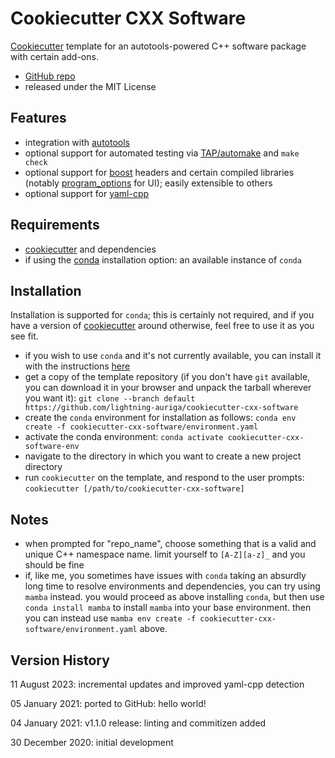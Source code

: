 # Cookiecutter CXX Software

[Cookiecutter](https://github.com/cookiecutter/cookiecutter) template for an autotools-powered C++ software package with certain add-ons.

 - [GitHub repo](https://github.com/lightning-auriga/cookiecutter-cxx-software)
 - released under the MIT License
 
## Features

   - integration with [autotools](https://www.gnu.org/software/automake/manual/html_node/Autotools-Introduction.html)
   - optional support for automated testing via [TAP/automake](https://www.gnu.org/software/automake/manual/html_node/Using-the-TAP-test-protocol.html) and `make check`
   - optional support for [boost](https://www.boost.org) headers and certain compiled libraries (notably [program_options](https://www.boost.org/doc/libs/1_75_0/doc/html/program_options.html) for UI); easily extensible to others
   - optional support for [yaml-cpp](https://github.com/jbeder/yaml-cpp)
 
## Requirements

   - [cookiecutter](https://github.com/cookiecutter/cookiecutter) and dependencies
   - if using the [conda](https://docs.conda.io/en/latest/) installation option: an available instance of `conda`
   
## Installation

Installation is supported for `conda`; this is certainly not required, and if you have a version of [cookiecutter](https://github.com/cookiecutter/cookiecutter) around otherwise, feel free to use it as you see fit.

  - if you wish to use `conda` and it's not currently available, you can install it with the instructions [here](https://docs.conda.io/en/latest/miniconda.html)
  - get a copy of the template repository (if you don't have `git` available, you can download it in your browser and unpack the tarball wherever you want it):
	 `git clone --branch default https://github.com/lightning-auriga/cookiecutter-cxx-software`
  - create the `conda` environment for installation as follows:
     `conda env create -f cookiecutter-cxx-software/environment.yaml`
  - activate the conda environment:
     `conda activate cookiecutter-cxx-software-env`
  - navigate to the directory in which you want to create a new project directory
  - run `cookiecutter` on the template, and respond to the user prompts:
	 `cookiecutter [/path/to/cookiecutter-cxx-software]`

## Notes
  - when prompted for "repo_name", choose something that is a valid and unique C++ namespace name. limit yourself to `[A-Z][a-z]_` and you should be fine
  - if, like me, you sometimes have issues with `conda` taking an absurdly long time to resolve environments and dependencies, you can try using `mamba` instead. you would proceed as above installing `conda`, but then use `conda install mamba` to install `mamba` into your base environment. then you can instead use `mamba env create -f cookiecutter-cxx-software/environment.yaml` above.

## Version History

11 August 2023: incremental updates and improved yaml-cpp detection

05 January 2021: ported to GitHub: hello world!

04 January 2021: v1.1.0 release: linting and commitizen added

30 December 2020: initial development
